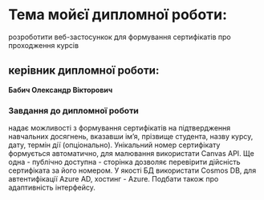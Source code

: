 # Темa мойєї дипломної роботи:
розроботити веб-застосункок для формування сертифікатів
про проходження курсів
## керівник дипломної роботи: ##
**Бабич Олександр Вікторович**
### Завдання до дипломної роботи ###
надає можливості з формування сертифікатів на підтвердження навчальних досягнень, 
вказавши імʼя, прізвище студента, назву курсу, дату, термін дії (опціонально).
Унікальний номер сертифікату формується автоматично, для малювання використати Canvas API.
Ще одна - публічно доступна - сторінка дозволяє перевірити дійсність сертифіката за його номером. 
У якості БД використати Cosmos DB, для автентифікації Azure AD, хостинг - Azure. 
Подбати також про адаптивність інтерфейсу.
